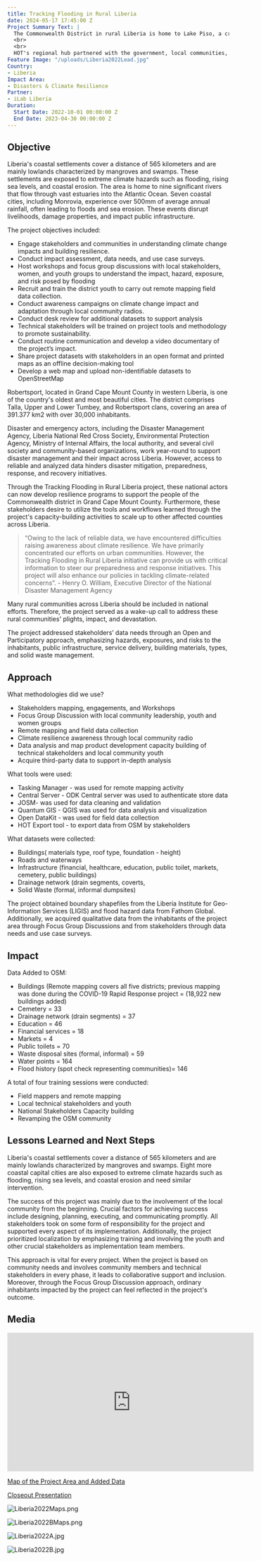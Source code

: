 ```yaml
---
title: Tracking Flooding in Rural Liberia
date: 2024-05-17 17:45:00 Z
Project Summary Text: |
  The Commonwealth District in rural Liberia is home to Lake Piso, a crucial hub of biodiversity covering an area of 103 km2 and the Atlantic Ocean. However, heavy rainfall and high sea-level rise severely affect towns and villages along the lake's banks and coast.
  <br>
  <br>
  HOT's regional hub partnered with the government, local communities, and disaster resilience actors to generate vital, insightful datasets to support decision-making and derive mitigation programs. The project’s outputs empower response actors and local communities to develop resilience initiatives to reduce the devastating impact of flooding and sea-level rise over the past three decades. This is the first time such tools have been available to national emergency actors in Liberia.
Feature Image: "/uploads/Liberia2022Lead.jpg"
Country:
- Liberia
Impact Area:
- Disasters & Climate Resilience
Partner:
- iLab Liberia
Duration:
  Start Date: 2022-10-01 00:00:00 Z
  End Date: 2023-04-30 00:00:00 Z
---
```


## Objective

Liberia's coastal settlements cover a distance of 565 kilometers and are mainly lowlands characterized by mangroves and swamps. These settlements are exposed to extreme climate hazards such as flooding, rising sea levels, and coastal erosion. The area is home to nine significant rivers that flow through vast estuaries into the Atlantic Ocean. Seven coastal cities, including Monrovia, experience over 500mm of average annual rainfall, often leading to floods and sea erosion. These events disrupt livelihoods, damage properties, and impact public infrastructure.

The project objectives included:
* Engage stakeholders and communities in understanding climate change impacts and building resilience.
* Conduct impact assessment, data needs, and use case surveys.
* Host workshops and focus group discussions with local stakeholders, women, and youth groups to understand the impact, hazard, exposure, and risk posed by flooding
* Recruit and train the district youth to carry out remote mapping field data collection. 
* Conduct awareness campaigns on climate change impact and adaptation through local community radios.
* Conduct desk review for additional datasets to support analysis
* Technical stakeholders will be trained on project tools and methodology to promote sustainability.
* Conduct routine communication and develop a video documentary of the project’s impact.
* Share project datasets with stakeholders in an open format and printed maps as an offline decision-making tool
* Develop a web map and upload non-identifiable datasets to OpenStreetMap

Robertsport, located in Grand Cape Mount County in western Liberia, is one of the country's oldest and most beautiful cities. The district comprises Talla, Upper and Lower Tumbey, and Robertsport clans, covering an area of 391.377 km2 with over 30,000 inhabitants.

Disaster and emergency actors, including the Disaster Management Agency, Liberia National Red Cross Society, Environmental Protection Agency, Ministry of Internal Affairs, the local authority, and several civil society and community-based organizations, work year-round to support disaster management and their impact across Liberia. However, access to reliable and analyzed data hinders disaster mitigation, preparedness, response, and recovery initiatives.

Through the Tracking Flooding in Rural Liberia project, these national actors can now develop resilience programs to support the people of the Commonwealth district in Grand Cape Mount County. Furthermore, these stakeholders desire to utilize the tools and workflows learned through the project's capacity-building activities to scale up to other affected counties across Liberia.

> “Owing to the lack of reliable data, we have encountered difficulties raising awareness about climate resilience. We have primarily concentrated our efforts on urban communities. However, the Tracking Flooding in Rural Liberia initiative can provide us with critical information to steer our preparedness and response initiatives. This project will also enhance our policies in tackling climate-related concerns”. - Henry O. William, Executive Director of the National Disaster Management Agency

Many rural communities across Liberia should be included in national efforts. Therefore, the project served as a wake-up call to address these rural communities' plights, impact, and devastation.

The project addressed stakeholders’ data needs through an Open and Participatory approach, emphasizing hazards, exposures, and risks to the inhabitants, public infrastructure, service delivery, building materials, types, and solid waste management.

## Approach

What methodologies did we use? 
* Stakeholders mapping, engagements, and Workshops
* Focus Group Discussion with local community leadership, youth and women groups
* Remote mapping and field data collection
* Climate resilience awareness through local community radio
* Data analysis and map product development
capacity building of technical stakeholders and local community youth
* Acquire third-party data to support in-depth analysis

What tools were used:
* Tasking Manager - was used for remote mapping activity
* Central Server - ODK Central server was used to authenticate store data
* JOSM- was used for data cleaning and validation
* Quantum GIS - QGIS was used for data analysis and visualization
* Open DataKit - was used for field data collection
* HOT Export tool - to export data from OSM by stakeholders

What datasets were collected:
* Buildings( materials type, roof type, foundation - height)
* Roads and waterways
* Infrastructure (financial, healthcare, education, public toilet, markets, cemetery, public buildings)
* Drainage network (drain segments, coverts, 
* Solid Waste (formal, informal dumpsites)

The project obtained boundary shapefiles from the Liberia Institute for Geo-Information Services (LIGIS) and flood hazard data from Fathom Global. Additionally, we acquired qualitative data from the inhabitants of the project area through Focus Group Discussions and from stakeholders through data needs and use case surveys.

## Impact

Data Added to OSM:
* Buildings (Remote mapping covers all five districts; previous mapping was done during the COVID-19 Rapid Response project = (18,922 new buildings added)
* Cemetery = 33
* Drainage network (drain segments) = 37
* Education = 46
* Financial services = 18
* Markets = 4
* Public toilets = 70
* Waste disposal sites (formal, informal) = 59
* Water points = 164
* Flood history (spot check representing communities)= 146

A total of four training sessions were conducted:
* Field mappers and remote mapping
* Local technical stakeholders and youth
* National Stakeholders Capacity building
* Revamping the OSM community

## Lessons Learned and Next Steps

Liberia's coastal settlements cover a distance of 565 kilometers and are mainly lowlands characterized by mangroves and swamps. Eight more coastal capital cities are also exposed to extreme climate hazards such as flooding, rising sea levels, and coastal erosion and need similar intervention.

The success of this project was mainly due to the involvement of the local community from the beginning. Crucial factors for achieving success include designing, planning, executing, and communicating promptly. All stakeholders took on some form of responsibility for the project and supported every aspect of its implementation. Additionally, the project prioritized localization by emphasizing training and involving the youth and other crucial stakeholders as implementation team members.

This approach is vital for every project. When the project is based on community needs and involves community members and technical stakeholders in every phase, it leads to collaborative support and inclusion. Moreover, through the Focus Group Discussion approach, ordinary inhabitants impacted by the project can feel reflected in the project's outcome.

## Media

<iframe width="560" height="315" src="https://www.youtube.com/embed/zofBykRJUeo?si=qTdylM882e-AzfqZ" title="YouTube video player" frameborder="0" allow="accelerometer; autoplay; clipboard-write; encrypted-media; gyroscope; picture-in-picture; web-share" referrerpolicy="strict-origin-when-cross-origin" allowfullscreen></iframe>

[Map of the Project Area and Added Data](https://felt.com/map/Tracking-Flood-in-Rural-Liberia-zQPNE19BtSluVdc5HWPuRrB)

[Closeout Presentation](https://docs.google.com/presentation/d/1kFVlo_vz2tSpaUjwQbv1hiYphhOvZ3garnqRGd93W7Q/edit?usp=sharing)

![Liberia2022Maps.png](/uploads/Liberia2022Maps.png)

![Liberia2022BMaps.png](/uploads/Liberia2022BMaps.png)

![Liberia2022A.jpg](/uploads/Liberia2022A.jpg)

![Liberia2022B.jpg](/uploads/Liberia2022B.jpg)


